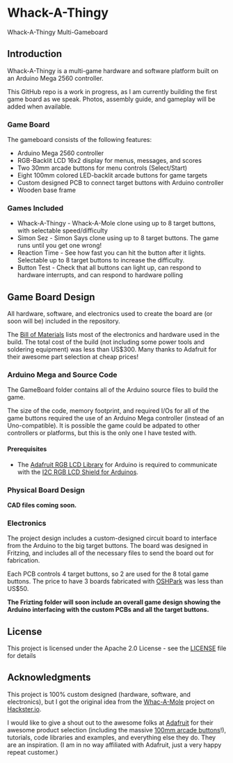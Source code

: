 # Whack-A-Thingy
Whack-A-Thingy Multi-Gameboard

## Introduction
Whack-A-Thingy is a multi-game hardware and software platform built on an Arduino Mega 2560 controller.

This GitHub repo is a work in progress, as I am currently building the first game board as we speak. Photos, assembly guide, and gameplay will be added when available.

### Game Board
The gameboard consists of the following features:
* Arduino Mega 2560 controller
* RGB-Backlit LCD 16x2 display for menus, messages, and scores
* Two 30mm arcade buttons for menu controls (Select/Start)
* Eight 100mm colored LED-backlit arcade buttons for game targets
* Custom designed PCB to connect target buttons with Arduino controller
* Wooden base frame

### Games Included
* Whack-A-Thingy - Whack-A-Mole clone using up to 8 target buttons, with selectable speed/difficulty
* Simon Sez - Simon Says clone using up to 8 target buttons. The game runs until you get one wrong!
* Reaction Time - See how fast you can hit the button after it lights. Selectable up to 8 target buttons to increase the difficulty.
* Button Test - Check that all buttons can light up, can respond to hardware interrupts, and can respond to hardware polling

## Game Board Design
All hardware, software, and electronics used to create the board are (or soon will be) included in the repository.

The [Bill of Materials](https://github.com/cdudzek/Whack-A-Thingy/blob/master/Documents/Bill%20of%20Materials%20with%20Costs.xlsx) lists most of the electronics and hardware used in the build. The total cost of the build (not including some power tools and soldering equipment) was less than US$300. Many thanks to Adafruit for their awesome part selection at cheap prices!

### Arduino Mega and Source Code
The GameBoard folder contains all of the Arduino source files to build the game. 

The size of the code, memory footprint, and required I/Os for all of the game buttons required the use of an Arduino Mega controller (instead of an Uno-compatible). It is possible the game could be adpated to other controllers or platforms, but this is the only one I have tested with. 

#### Prerequisites
* The [Adafruit RGB LCD Library](https://github.com/adafruit/Adafruit-RGB-LCD-Shield-Library) for Arduino is required to communicate with the [I2C RGB LCD Shield for Arduinos](https://www.adafruit.com/product/716).

### Physical Board Design
**CAD files coming soon.**

### Electronics
The project design includes a custom-designed circuit board to interface from the Arduino to the big target buttons. The board was designed in Fritzing, and includes all of the necessary files to send the board out for fabrication. 

Each PCB controls 4 target buttons, so 2 are used for the 8 total game buttons. The price to have 3 boards fabricated with [OSHPark](https://oshpark.com/) was less than US$50.

**The Frizting folder will soon include an overall game design showing the Arduino interfacing with the custom PCBs and all the target buttons.**

## License

This project is licensed under the Apache 2.0 License - see the [LICENSE](LICENSE) file for details

## Acknowledgments
This project is 100% custom designed (hardware, software, and electronics), but I got the original idea from the [Whac-A-Mole](https://www.hackster.io/WT040/whac-a-mole-button-edition-a2d391) project on [Hackster.io](https://hackster.io).

I would like to give a shout out to the awesome folks at [Adafruit](https://www.adafruit.com/) for their awesome product selection (including the massive [100mm arcade buttons](https://www.adafruit.com/product/1185)!), tutorials, code libraries and examples, and everything else they do. They are an inspiration. (I am in no way affiliated with Adafruit, just a very happy repeat customer.)
